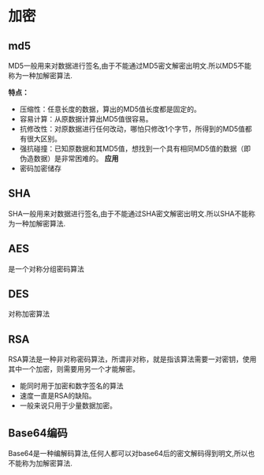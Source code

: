 # 加密

## md5
MD5一般用来对数据进行签名,由于不能通过MD5密文解密出明文.所以MD5不能称为一种加解密算法.

**特点：**
*  压缩性：任意长度的数据，算出的MD5值长度都是固定的。
*  容易计算：从原数据计算出MD5值很容易。
*  抗修改性：对原数据进行任何改动，哪怕只修改1个字节，所得到的MD5值都有很大区别。
*  强抗碰撞：已知原数据和其MD5值，想找到一个具有相同MD5值的数据（即伪造数据）是非常困难的。
__应用__
* 密码加密储存


## SHA
SHA一般用来对数据进行签名,由于不能通过SHA密文解密出明文.所以SHA不能称为一种加解密算法.

## AES
是一个对称分组密码算法

## DES
对称加密算法

## RSA
RSA算法是一种非对称密码算法，所谓非对称，就是指该算法需要一对密钥，使用其中一个加密，则需要用另一个才能解密。
*  能同时用于加密和数字签名的算法
*  速度一直是RSA的缺陷。
*  一般来说只用于少量数据加密。

## Base64编码
Base64是一种编解码算法,任何人都可以对base64后的密文解码得到明文,所以也不能称为加解密算法.
